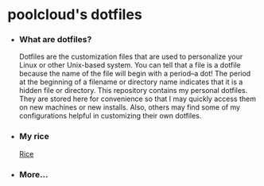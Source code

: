 <h1> poolcloud's dotfiles</h1>


<ul>
  <li><h3>What are dotfiles?</h3></li>
  <p>Dotfiles are the customization files that are used to personalize your Linux or other Unix-based system.  You can tell that a file is a dotfile because the name of the file will begin with a period–a dot!  The period at the beginning of a filename or directory name indicates that it is a hidden file or directory.  This repository contains my personal dotfiles.  They are stored here for convenience so that I may quickly access them on new machines or new installs.  Also, others may find some of my configurations helpful in customizing their own dotfiles.</p>
  <li><h3>My rice</h3></li>
  <a href="https://github.com/poolcloud/dotfiles/blob/main/myrice.png">Rice</a>
  <li><h3>More...</h3></li>
